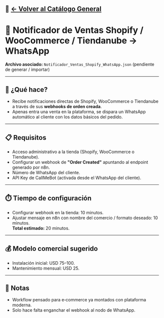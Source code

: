 🔗 [← Volver al Catálogo General](../../CATALOGO.md)
---

# 🚀 Notificador de Ventas Shopify / WooCommerce / Tiendanube → WhatsApp

**Archivo asociado:** `Notificador_Ventas_Shopify_WhatsApp.json` (pendiente de generar / importar)

---

## 🎯 ¿Qué hace?
- Recibe notificaciones directas de Shopify, WooCommerce o Tiendanube a través de sus **webhooks de orden creada**.
- Apenas entra una venta en la plataforma, se dispara un WhatsApp automático al cliente con los datos básicos del pedido.

---

## 📋 Requisitos
- Acceso administrativo a la tienda (Shopify, WooCommerce o Tiendanube).
- Configurar un webhook de **"Order Created"** apuntando al endpoint generado por n8n.
- Número de WhatsApp del cliente.
- API Key de CallMeBot (activada desde el WhatsApp del cliente).

---

## ⏱️ Tiempo de configuración
- Configurar webhook en la tienda: 10 minutos.  
- Ajustar mensaje en n8n con nombre del comercio / formato deseado: 10 minutos.  
**Total estimado:** 20 minutos.

---

## 💰 Modelo comercial sugerido
- Instalación inicial: USD 75–100.  
- Mantenimiento mensual: USD 25.  

---

## 📌 Notas
- Workflow pensado para e‑commerce ya montados con plataforma moderna.  
- Solo hace falta enganchar el webhook al nodo de WhatsApp.  
